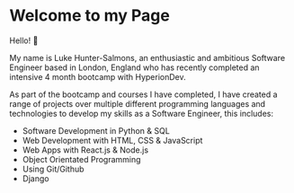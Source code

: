 # Welcome to my Page

Hello! :wave:

My name is Luke Hunter-Salmons, an enthusiastic and ambitious Software Engineer based in London, England who has recently completed an intensive 4 month bootcamp with HyperionDev. 

As part of the bootcamp and courses I have completed, I have created a range of projects over multiple different programming languages and technologies to develop my skills as a Software Engineer, this includes: 
* Software Development in Python & SQL
* Web Development with HTML, CSS & JavaScript
* Web Apps with React.js & Node.js
* Object Orientated Programming
* Using Git/Github
* Django

